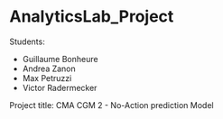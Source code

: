 # AnalyticsLab_Project

Students:
- Guillaume Bonheure
- Andrea Zanon
- Max Petruzzi
- Victor Radermecker

Project title: CMA CGM 2 - No-Action prediction Model
